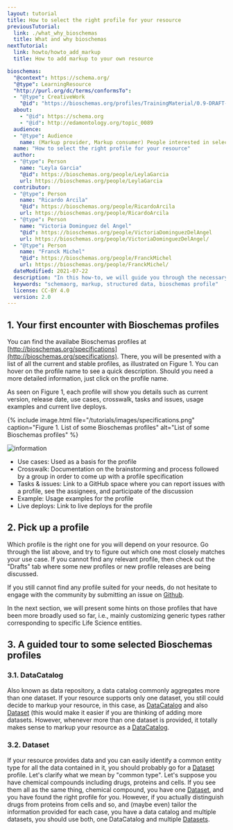 ```yaml
---
layout: tutorial
title: How to select the right profile for your resource
previousTutorial:
  link: ./what_why_bioschemas
  title: What and why bioschemas
nextTutorial:
  link: howto/howto_add_markup
  title: How to add markup to your own resource

bioschemas:
  "@context": https://schema.org/
  "@type": LearningResource
  "http://purl.org/dc/terms/conformsTo":
  - "@type": CreativeWork
    "@id": "https://bioschemas.org/profiles/TrainingMaterial/0.9-DRAFT-2020_12_08/"
  about:
    - "@id": https://schema.org
    - "@id": http://edamontology.org/topic_0089
  audience:
  - "@type": Audience
    name: (Markup provider, Markup consumer) People interested in selecting a Bioschemas profile to markup their own data
  name: "How to select the right profile for your resource"
  author:
  - "@type": Person
    name: "Leyla Garcia"
    "@id": https://bioschemas.org/people/LeylaGarcia
    url: https://bioschemas.org/people/LeylaGarcia
  contributor:
  - "@type": Person
    name: "Ricardo Arcila"
    "@id": https://bioschemas.org/people/RicardoArcila
    url: https://bioschemas.org/people/RicardoArcila
  - "@type": Person
    name: "Victoria Dominguez del Angel"
    "@id": https://bioschemas.org/people/VictoriaDominguezDelAngel
    url: https://bioschemas.org/people/VictoriaDominguezDelAngel/
  - "@type": Person
    name: "Franck Michel"
    "@id": https://bioschemas.org/people/FranckMichel
    url: https://bioschemas.org/people/FranckMichel/    
  dateModified: 2021-07-22
  description: "In this how-to, we will guide you through the necessary steps for you to select a Bioschemas profile that will be later used to add mark up to your own resources"
  keywords: "schemaorg, markup, structured data, bioschemas profile"
  license: CC-BY 4.0
  version: 2.0
---
```


## 1. Your first encounter with Bioschemas profiles

You can find the availabe Bioschemas profiles at [http://bioschemas.org/specifications](http://bioschemas.org/specifications). There, you will be presented with a list of all the current and stable profiles, as illustrated on Figure 1. You can hover on the profile name to see a quick description. Should you need a more detailed information, just click on the profile name.

As seen on Figure 1,  each profile will show you details such as current version, release date, use cases, crosswalk, tasks and issues, usage examples and current live deploys.

{% include image.html file="/tutorials/images/specifications.png" caption="Figure 1. List of some Bioschemas profiles" alt="List of some Bioschemas profiles" %}


<div class="col d-flex align-items-start rounded p-4 mb-4 mt-3 shadow">
  <img class="align-self-center me-3" src="{{ '/tutorials/images/information_mark.png' | relative_url }}" alt="information">
  <div>
    <ul>
      <li>Use cases: Used as a basis for the profile</li>
      <li>Crosswalk: Documentation on the brainstorming and process followed by a group in order to come up with a profile specification</li>
      <li>Tasks & issues: Link to a GitHub space where you can report issues with a profile, see the assignees, and participate of the discussion</li>
      <li>Example: Usage examples for the profile</li>
      <li>Live deploys: Link to live deploys for the profile</li>
    </ul>
  </div>
</div>



## 2. Pick up a profile

Which profile is the right one for you will depend on your resource. Go through the list above, and try to figure out which one most closely matches your use case.
If you cannot find any relevant profile, then check out the "Drafts" tab where some new profiles or new profile releases are being discussed.

If you still cannot find any profile suited for your needs, do not hesitate to engage with the community by submitting an issue on [Github](https://github.com/BioSchemas/specifications/issues).

In the next section, we will present some hints on those profiles that have been more broadly used so far, i.e., mainly customizing generic types rather corresponding to specific Life Science entities.

## 3. A guided tour to some selected Bioschemas profiles

### 3.1. DataCatalog

Also known as data repository, a data catalog commonly aggregates more than one dataset. If your resource supports only one dataset, you still could decide to markup your resource, in this case, as [DataCatalog](/specifications/DataCatalog) and also [Dataset](/specifications/Dataset) (this would make it easier if you are thinking of adding more datasets. However, whenever more than one dataset is provided, it totally makes sense to markup your resource as a [DataCatalog](/specifications/DataCatalog).

### 3.2. Dataset

If your resource provides data and you can easily identify a common entity type for all the data contained in it, you should probably go for a [Dataset](/specifications/Dataset) profile. Let's clarify what we mean by "common type". Let's suppose you have chemical compounds including drugs, proteins and cells. If you see them all as the same thing, chemical compound, you have one [Dataset](/specifications/Dataset), and you have found the right profile for you. However, if you actually distinguish drugs from proteins from cells and so, and (maybe even) tailor the information provided for each case, you have a data catalog and multiple datasets, you should use both, one DataCatalog and multiple [Datasets](/specifications/Dataset).

